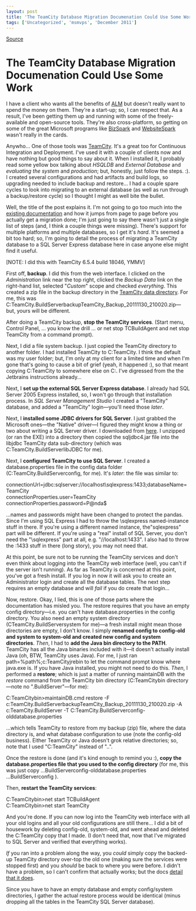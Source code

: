 ```yaml
---
layout: post
title: 'The TeamCity Database Migration Documenation Could Use Some Work'
tags: ['Uncategorized', 'msmvps', 'December 2011']
---
```

[Source](http://blogs.msmvps.com/peterritchie/2011/12/01/the-teamcity-database-migration-documenation-could-use-some-work/ "Permalink to The TeamCity Database Migration Documenation Could Use Some Work")

# The TeamCity Database Migration Documenation Could Use Some Work

I have a client who wants all the benefits of [ALM][1] but doesn't really want to spend the money on them. They're a start-up; so, I can respect that. As a result, I've been getting them up and running with some of the freely-available and open-source tools. They're also cross-platform, so getting on some of the great Microsoft programs like [BizSpark][2] and [WebsiteSpark][3] wasn't really in the cards.

Anywho… One of those tools was [TeamCity][4]. It's a great too for Continuous Integration and Deployment. I've used it with a couple of clients now and have nothing but good things to say about it. When I installed it, I probably read some yellow box talking about _HSQLDB_ and _External Database_ and _evaluating the system_ and _production_; but, honestly, just follow the steps. :). I created several configurations and had artifacts and build logs, so upgrading needed to include backup and restore… I had a couple spare cycles to look into migrating to an external database (as well as run through a backup/restore cycle) so I thought I might as well bite the bullet.

Well, the title of the post explains it. I'm not going to go too much into the [existing documentation][5] and how it jumps from page to page before you actually get a migration done; I'm just going to say there wasn't just a single list of steps (and, I think a couple things were missing). There's support for multiple platforms and multiple databases, so I get it's _hard_. It's seemed a bit too hard; so, I'm going to detail the process of migrating a TeamCity database to a SQL Server Express database here in case anyone else might find it useful.

[NOTE: I did this with TeamCity 6.5.4 build 18046, YMMV]

First off, **backup**. I did this from the web interface. I clicked on the _Administration_ link near the top right, clicked the _Backup Data_ link on the right-hand list, selected "_Custom_" scope and checked _everything_. This created a zip file in the backup directory in the [TeamCity data directory][6]. For me, this was C:TeamCity.BuildServerbackupTeamCity_Backup_20111130_210020.zip—but, yours will be different.

After doing a TeamCity backup, **stop the TeamCity services**. (Start menu, Control Panel, … you know the drill … or net stop TCBuildAgent and net stop TeamCity from a command prompt).

Next, I did a file system backup. I just copied the TeamCity directory to another folder. I had installed TeamCity to C:TeamCity. I think the default was my user folder; but, I'm only at my client for a limited time and when I'm gone that's going to cause a bit of grief (yeah, it happened :), so that meant copying C:TeamCity to somewhere else on C:. I've digressed from the the Jetbrains instructions already…

Next, I **set up the external SQL Server Express database**. I already had SQL Server 2005 Express installed, so, I won't go through that installation process. In _SQL Server Management Studio_ I created a "TeamCity" database, and added a "TeamCity" login—you'll need those _later_.

Next, I **installed some JDBC drivers for SQL Server**. I just grabbed the Microsoft ones—the "Native" driver—I figured they might know a thing or two about writing a SQL Server driver. I downloaded from [here][7]. I unzipped (or ran the EXE) into a directory then copied the sqljdbc4.jar file into the libjdbc TeamCity data sub-directory (which was C:TeamCity.BuildServerlibJDBC for me).

Next, I **configured TeamCity to use SQL Server**. I created a database.properties file in the config data folder (C:TeamCity.BuildServerconfig, for me). It's _later_: the file was similar to:

connectionUrl=jdbc:sqlserver://localhost\sqlexpress:1433;databaseName=TeamCity   
connectionProperties.user=TeamCity   
connectionProperties.password=P@nda$

…names and passwords might have been changed to protect the pandas. Since I'm using SQL Express I had to throw the \sqlexpress named-instance stuff in there. If you're using a different named instance, the"sqlexpress" part will be different. If you're using a "real" install of SQL Server, you don't need the "\sqlexpress" part at all, e.g. "//localhost:1433". I also had to throw the :1433 stuff in there (long story), you may not need that.

At this point, be sure not to be running the TeamCity services and don't even think about logging into the TeamCity web interface (well, you can't if the server isn't running). As far as TeamCity is concerned at this point, you've got a fresh install. If you log in now it will ask you to create an Administrator login and create all the database tables. The next step requires an empty database and will _fail_ if you do create that login…

Now, restore. Okay, I lied, this is one of those parts where the documentation has misled you. The restore requires that you have an empty config directory—i.e. you can't have database.properties in the config directory. You also need an empty system directory (CTeamCity.BuildServersystem for me)—a fresh install might mean those directories are empty, I don't know. I simply **renamed config to config-old and system to system-old and created new config and system directories**. _Then_, I had to **add the Java bin directory to the PATH**. TeamCity has all the Java binaries included with it—it doesn't actually install Java (oh, BTW, TeamCity uses Java). For me, I just ran path=%path%;c:TeamCityjrebin to let the command prompt know where java.exe is. If you have Java installed, you might not need to do this. _Then_, I performed a **restore**; which is just a matter of running maintainDB with the _restore_ command from the TeamCity bin directory (C:TeamCitybin directory—note no ".BuildServer"—for me):

C:TeamCitybin>maintainDB.cmd restore -F c:TeamCity.BuildServerbackupTeamCity_Backup_20111130_210020.zip -A c:TeamCity.BuildServer -T C:TeamCity.BuildServerconfig-olddatabase.properties 

…which tells TeamCity to restore from my backup (zip) file, where the data directory is, and what database configuration to use (note the config-old business). Either TeamCity or Java doesn't grok relative directories; so, note that I used "C:TeamCity" instead of "..".

Once the restore is done (and it's kind enough to remind you :), **copy the database.properties file that you used to the config directory** (for me, this was just copy ...BuildServerconfig-olddatabase.properties ...BuildServerconfig ).

Then, **restart the TeamCity services**:

C:TeamCitybin>net start TCBuildAgent   
C:TeamCitybin>net start TeamCity 

And you're done. If you can now log into the TeamCity web interface with all your old logins and all your old configurations are still there… I did a bit of housework by deleting config-old, system-old, and went ahead and deleted the C:TeamCity copy that I made. (I don't need that, now that I've migrated to SQL Server and verified that everything works).

_If_ you ran into a problem along the way, you _could_ simply copy the backed-up TeamCity directory over-top the old one (making sure the services were stopped first) and you _should_ be back to where you were before. I didn't have a problem, so I can't confirm that actually works; but the docs [detail that it does][8].

Since you have to have an empty database and empty config/system directories, I gather the actual restore process would be identical (minus dropping all the tables in the TeamCity SQL Server database).

[1]: http://bit.ly/taJxZg
[2]: http://bit.ly/t4MS1w
[3]: http://bit.ly/v5sCg5
[4]: http://www.jetbrains.com/teamcity/
[5]: http://bit.ly/rUhR9G
[6]: http://bit.ly/vJCQjz
[7]: http://bit.ly/vZzMQr
[8]: http://bit.ly/s4fK4I


